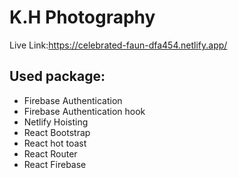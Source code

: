 # K.H Photography 
Live Link:https://celebrated-faun-dfa454.netlify.app/



## Used package:
- Firebase Authentication
- Firebase Authentication hook
- Netlify Hoisting
- React Bootstrap
- React hot toast
- React Router
- React Firebase

